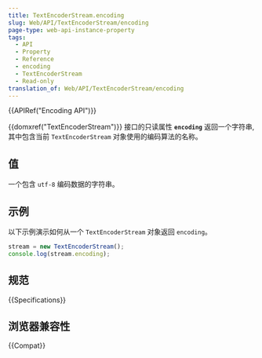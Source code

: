 ```yaml
---
title: TextEncoderStream.encoding
slug: Web/API/TextEncoderStream/encoding
page-type: web-api-instance-property
tags:
  - API
  - Property
  - Reference
  - encoding
  - TextEncoderStream
  - Read-only
translation_of: Web/API/TextEncoderStream/encoding
---
```

{{APIRef("Encoding API")}}

{{domxref("TextEncoderStream")}} 接口的只读属性 **`encoding`** 返回一个字符串,其中包含当前 `TextEncoderStream` 对象使用的编码算法的名称。

## 值

一个包含 `utf-8` 编码数据的字符串。

## 示例

以下示例演示如何从一个 `TextEncoderStream` 对象返回 `encoding`。

```js
stream = new TextEncoderStream();
console.log(stream.encoding);
```

## 规范

{{Specifications}}

## 浏览器兼容性

{{Compat}}
